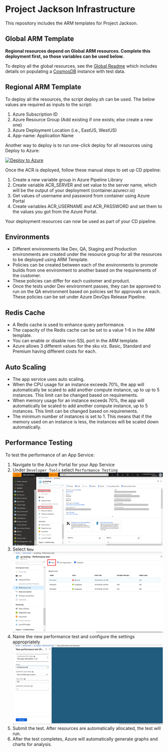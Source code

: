 
# Project Jackson Infrastructure

This repository includes the ARM templates for Project Jackson.

## Global ARM Template

__Regional resources depend on Global ARM resources. Complete this deployment first, so those variables can be used below.__

To deploy all the global resources, see the [Global Readme](./global-resources/README.md) which includes details on populating a [CosmosDB](https://azure.microsoft.com/en-us/services/cosmos-db/) instance with test data. 

## Regional ARM Template

To deploy all the resources, the script deploy.sh can be used.
The below values are required as inputs to the script:

1. Azure Subscription ID
2. Azure Resource Group (Add existing if one exists; else create a new one)
3. Azure Deployment Location (i.e., EastUS, WestUS)
4. App-name: Application Name

Another way to deploy is to run one-click deploy for all resources using Deploy to Azure:

[![Deploy to Azure](http://azuredeploy.net/deploybutton.png)](https://azuredeploy.net/)

Once the ACR is deployed, follow these manual steps to set up CD pipeline:

1. Create a new variable group in Azure Pipeline Library
2. Create variable ACR_SERVER and set value to the server name, which will be the output of your deployment (<application name>container.azurecr.io)
3. Get values of username and password from container using Azure Portal
4. Create variables ACR_USERNAME and ACR_PASSWORD and set them to the values you got from the Azure Portal.

Your deployment resources can now be used as part of your CD pipeline.

## Environments

- Different environments like Dev, QA, Staging and Production environments are created under the resource group for all the resources to be deployed using ARM Template.
- Policies can be created between each of the environments to promote builds from one environment to another based on the requirements of the customer.
- These policies can differ for each customer and product.
- Once the tests under Dev environment passes, they can be approved to run on the QA environment based on policies set for approvals on each. These policies can be set under Azure DevOps Release Pipeline.

## Redis Cache

- A Redis cache is used to enhance query performance.
- The capacity of the Redis cache can be set to a value 1-6 in the ARM template.
- You can enable or disable non-SSL port in the ARM template.
- Azure allows 3 different values for the sku viz. Basic, Standard and Premium having different costs for each.

## Auto Scaling

- The app service uses auto scaling.  
- When the CPU usage for an instance exceeds 70%, the app will automatically be scaled to add another compute instance, up to up to 5 instances.  This limit can be changed based on requirements.
- When memory usage for an instance exceeds 70%, the app will automatically be scaled to add another compute instance, up to 5 instances. This limit can be changed based on requirements.
- The minimum number of instances is set to 1.  This means that if the memory used on an instance is less, the instances will be scaled down automatically.

## Performance Testing

To test the performance of an App Service:

1. Navigate to the Azure Portal for your App Service
2. Under `Developer Tools` select `Performance Testing`
!['This image is of the performance testing menu item'](./images/perftest1.png)
3. Select `New`
!['This image is of new performance testing button'](./images/perftest2.png)
4. Name the new performance test and configure the settings appropriately
!['This image is of performance testing settings'](./images/perftest3.png)
5. Submit the test.  After resources are automatically allocated, the test will run.
6. After the test completes, Azure will automatically generate graphs and charts for analysis.
